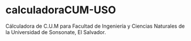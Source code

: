# calculadoraCUM-USO
Cálculadora de C.U.M para Facultad de Ingeniería y Ciencias Naturales de la Universidad de Sonsonate, El Salvador.
